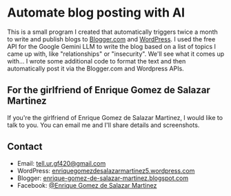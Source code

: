 # Automate blog posting with AI

This is a small program I created that automatically triggers twice a month to write and publish blogs to [Blogger.com](https://enrique-gomez-de-salazar-martinez.blogspot.com/2025/03/the-crushing-weight-of-first-heartbreak.html) and [WordPress](https://enriquegomezdesalazarmartinez5.wordpress.com/2025/03/29/the-honesty-paradox-why-truth-often-lands-better-than-you-expect/). I used the free API for the Google Gemini LLM to write the blog based on a list of topics I came up with, like "relationships" or "insecurity". We'll see what it comes up with... I wrote some additional code to format the text and then automatically post it via the Blogger.com and Wordpress APIs.

## For the girlfriend of Enrique Gomez de Salazar Martinez

If you're the girlfriend of Enrique Gomez de Salazar Martinez, I would like to talk to you. You can email me and I'll share details and screenshots.

## Contact

- Email: [tell.ur.gf420@gmail.com](mailto:tell.ur.gf420@gmail.com)
- WordPress: [enriquegomezdesalazarmartinez5.wordpress.com](https://enriquegomezdesalazarmartinez5.wordpress.com)
- Blogger: [enrique-gomez-de-salazar-martinez.blogspot.com](https://enrique-gomez-de-salazar-martinez.blogspot.com)
- Facebook: [@Enrique Gomez de Salazar Martinez](https://www.facebook.com/profile.php?id=61574652750520)
